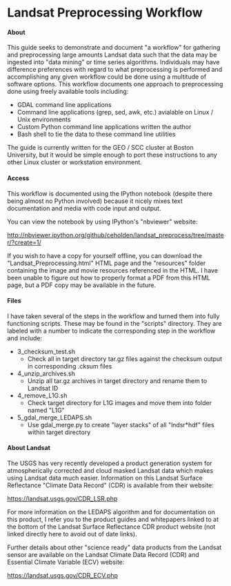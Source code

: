 Landsat Preprocessing Workflow
==================

#### About
This guide seeks to demonstrate and document "a workflow" for gathering and preprocessing large amounts Landsat data such that the data may be ingested into "data mining" or time series algorithms. Individuals may have difference preferences with regard to what preprocessing is performed and accomplishing any given workflow could be done using a multitude of software options. This workflow documents one approach to preprocessing done using freely available tools including:
- GDAL command line applications
- Command line applications (grep, sed, awk, etc.) avialable on Linux / Unix environments
- Custom Python command line applications written the author
- Bash shell to tie the data to these command line utilities

The guide is currently written for the GEO / SCC cluster at Boston University, but it would be simple enough to port these instructions to any other Linux cluster or workstation environment.

#### Access
This workflow is documented using the IPython notebook (despite there being almost no Python involved) because it nicely mixes text documentation and media with code input and output.

You can view the notebook by using IPython's "nbviewer" website:

http://nbviewer.ipython.org/github/ceholden/landsat_preprocess/tree/master/?create=1/

If you wish to have a copy for yourself offline, you can download the "Landsat_Preprocessing.html" HTML page and the "resources" folder containing the image and movie resources referenced in the HTML. I have been unable to figure out how to properly format a PDF from this HTML page, but a PDF copy may be available in the future.

#### Files
I have taken several of the steps in the workflow and turned them into fully functioning scripts. These may be found in the "scripts" directory. They are labeled with a number to indicate the corresponding step in the workflow and include:

+ 3_checksum_test.sh
    + Check all in target directory tar.gz files against the checksum output in corresponding .cksum files
+ 4_unzip_archives.sh
    + Unzip all tar.gz archives in target directory and rename them to Landsat ID
+ 4_remove_L1G.sh
    + Check target directory for L1G images and move them into folder named "L1G"
+ 5_gdal_merge_LEDAPS.sh
    + Use gdal_merge.py to create "layer stacks" of all "lndsr*hdf" files within target directory

#### About Landsat
The USGS has very recently developed a product generation system for atmospherically corrected and cloud masked Landsat data which makes using Landsat data much easier. Information on this Landsat Surface Reflectance "Climate Data Record" (CDR) is available from their website:

https://landsat.usgs.gov/CDR_LSR.php

For more information on the LEDAPS algorithm and for documentation on this product, I refer you to the product guides and whitepapers linked to at the bottom of the Landsat Surface Reflectance CDR product website (not linked directly here to avoid out of date links).

Further details about other "science ready" data products from the Landsat sensor are available on the Landsat Climate Data Record (CDR) and Essential Climate Variable (ECV) website:

https://landsat.usgs.gov/CDR_ECV.php

